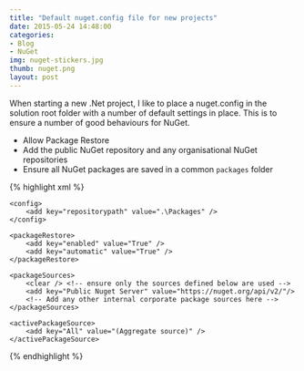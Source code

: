 ```yaml
---
title: "Default nuget.config file for new projects"
date: 2015-05-24 14:48:00
categories: 
- Blog
- NuGet
img: nuget-stickers.jpg
thumb: nuget.png
layout: post
---
```


When starting a new .Net project, I like to place a nuget.config in the solution root folder with a number of default settings in place.  This is to ensure a number of good behaviours for NuGet.

<!--more-->

* Allow Package Restore
* Add the public NuGet repository and any organisational NuGet repositories
* Ensure all NuGet packages are saved in a common `packages` folder

{% highlight xml %}

<?xml version="1.0" encoding="utf-8"?>
<configuration>

    <config>
        <add key="repositorypath" value=".\Packages" />
    </config>

    <packageRestore>
        <add key="enabled" value="True" />
        <add key="automatic" value="True" />
    </packageRestore>

    <packageSources>
        <clear /> <!-- ensure only the sources defined below are used -->
        <add key="Public Nuget Server" value="https://nuget.org/api/v2/"/>
        <!-- Add any other internal corporate package sources here -->
    </packageSources>

    <activePackageSource>
        <add key="All" value="(Aggregate source)" />
    </activePackageSource>

</configuration>

{% endhighlight %}